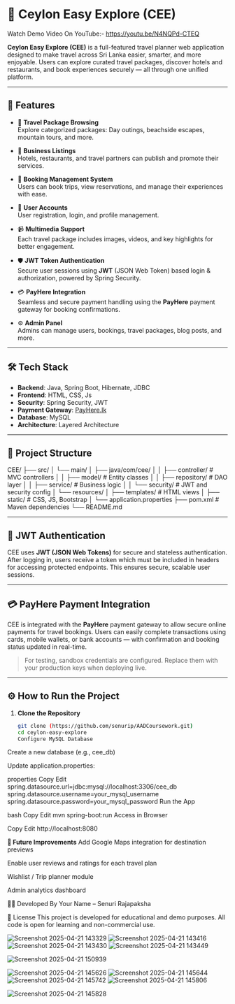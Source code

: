# 🌴 Ceylon Easy Explore (CEE)

Watch Demo Video On YouTube:- https://youtu.be/N4NQPd-CTEQ

**Ceylon Easy Explore (CEE)** is a full-featured travel planner web application designed to make travel across Sri Lanka easier, smarter, and more enjoyable. Users can explore curated travel packages, discover hotels and restaurants, and book experiences securely — all through one unified platform.

---

## 🚀 Features

- 🧳 **Travel Package Browsing**  
  Explore categorized packages: Day outings, beachside escapes, mountain tours, and more.

- 🏨 **Business Listings**  
  Hotels, restaurants, and travel partners can publish and promote their services.

- 📅 **Booking Management System**  
  Users can book trips, view reservations, and manage their experiences with ease.

- 👤 **User Accounts**  
  User registration, login, and profile management.

- 📹 **Multimedia Support**  
  Each travel package includes images, videos, and key highlights for better engagement.

- 🛡️ **JWT Token Authentication**  
  Secure user sessions using **JWT** (JSON Web Token) based login & authorization, powered by Spring Security.

- 💳 **PayHere Integration**  
  Seamless and secure payment handling using the **PayHere** payment gateway for booking confirmations.

- ⚙️ **Admin Panel**  
  Admins can manage users, bookings, travel packages, blog posts, and more.

---

## 🛠️ Tech Stack

- **Backend**: Java, Spring Boot, Hibernate, JDBC
- **Frontend**: HTML, CSS, Js
- **Security**: Spring Security, JWT
- **Payment Gateway**: [PayHere.lk](https://www.payhere.lk)
- **Database**: MySQL
- **Architecture**: Layered Architecture

---

## 📂 Project Structure

CEE/ ├── src/ │ └── main/ │ ├── java/com/cee/ │ │ ├── controller/ # MVC controllers │ │ ├── model/ # Entity classes │ │ ├── repository/ # DAO layer │ │ ├── service/ # Business logic │ │ └── security/ # JWT and security config │ └── resources/ │ ├── templates/ # HTML views │ ├── static/ # CSS, JS, Bootstrap │ └── application.properties ├── pom.xml # Maven dependencies └── README.md

---

## 🔐 JWT Authentication

CEE uses **JWT (JSON Web Tokens)** for secure and stateless authentication. After logging in, users receive a token which must be included in headers for accessing protected endpoints. This ensures secure, scalable user sessions.

---

## 💳 PayHere Payment Integration

CEE is integrated with the **PayHere** payment gateway to allow secure online payments for travel bookings. Users can easily complete transactions using cards, mobile wallets, or bank accounts — with confirmation and booking status updated in real-time.

> For testing, sandbox credentials are configured. Replace them with your production keys when deploying live.

---

## ⚙️ How to Run the Project

1. **Clone the Repository**
   ```bash
   git clone (https://github.com/senurip/AADCoursework.git)
   cd ceylon-easy-explore
   Configure MySQL Database

Create a new database (e.g., cee_db)

Update application.properties:

properties
Copy
Edit
spring.datasource.url=jdbc:mysql://localhost:3306/cee_db
spring.datasource.username=your_mysql_username
spring.datasource.password=your_mysql_password
Run the App

bash
Copy
Edit
mvn spring-boot:run
Access in Browser

Copy
Edit
http://localhost:8080

**📌 Future Improvements**
Add Google Maps integration for destination previews

Enable user reviews and ratings for each travel plan

Wishlist / Trip planner module

Admin analytics dashboard

👨‍💻 Developed By
Your Name – Senuri Rajapaksha

📄 License
This project is developed for educational and demo purposes. All code is open for learning and non-commercial use.


![Screenshot 2025-04-21 143329](https://github.com/user-attachments/assets/ae038692-9759-48fa-b4d7-76b45baabb5c)
![Screenshot 2025-04-21 143416](https://github.com/user-attachments/assets/cc3176c1-d394-42b2-bfd4-0928305eecc3)
![Screenshot 2025-04-21 143430](https://github.com/user-attachments/assets/8895bc75-d7f1-4e49-b832-6113798082ad)
![Screenshot 2025-04-21 143449](https://github.com/user-attachments/assets/1f89f39d-7def-4667-b97a-a3bc2d2a53a1)

![Screenshot 2025-04-21 150939](https://github.com/user-attachments/assets/45fd83cf-c309-4d33-876d-091b9bdaf27e)

![Screenshot 2025-04-21 145626](https://github.com/user-attachments/assets/49c08e3b-2883-4760-a7c2-562d2a2c2352)
![Screenshot 2025-04-21 145644](https://github.com/user-attachments/assets/4d1af20e-9f97-42d6-9569-ff8691b2c024)
![Screenshot 2025-04-21 145742](https://github.com/user-attachments/assets/c7a21c70-dfb0-406c-a9f1-f914def6ef72)
![Screenshot 2025-04-21 145806](https://github.com/user-attachments/assets/87a4630e-d362-48fc-a037-8ead893d6596)

![Screenshot 2025-04-21 145828](https://github.com/user-attachments/assets/07e8226f-863f-4e47-bb80-16ee932d1923)
